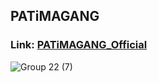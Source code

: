 ## PATiMAGANG
### Link: [PATiMAGANG_Official](https://patima-gang.vercel.app/)
![Group 22 (7)](https://github.com/user-attachments/assets/c67c1874-8563-4f8b-98ac-eedc67310c51)
